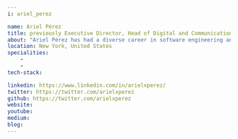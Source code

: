 ```yaml
---
i: ariel_perez

name: Ariel Pérez
title: previously Executive Director, Head of Digital and Communications Platforms, International Consumer Bank @ JPMorgan Chase & Co.
about: "Ariel Pérez has had a diverse career in software engineering and product development, having worked at both large, global enterprises like JP Morgan Chase and at small startups like Try The World. As he’s gained experience across different domains and faced different technical challenges, one core belief has continually been reinforced in his mind: that putting people first is what has the biggest impact of all in any organization. He’s always strived to be a leader, rather than a manager in all his roles, whether they were purely in Engineering Management, in Entrepreneurship, in Product Management, or a combination of them. Ariel is currently the VP of Engineering for Measurement & Learning at Split, the leading feature management & experimentation platform that pairs the speed and reliability of feature flags with data to measure the impact of every feature."
location: New York, United States
specialities:
    - 
    - 
tech-stack: 

linkedin: https://www.linkedin.com/in/arielxperez/
twitter: https://twitter.com/arielxperez
github: https://twitter.com/arielxperez
website: 
youtube: 
medium: 
blog: 
---
```

